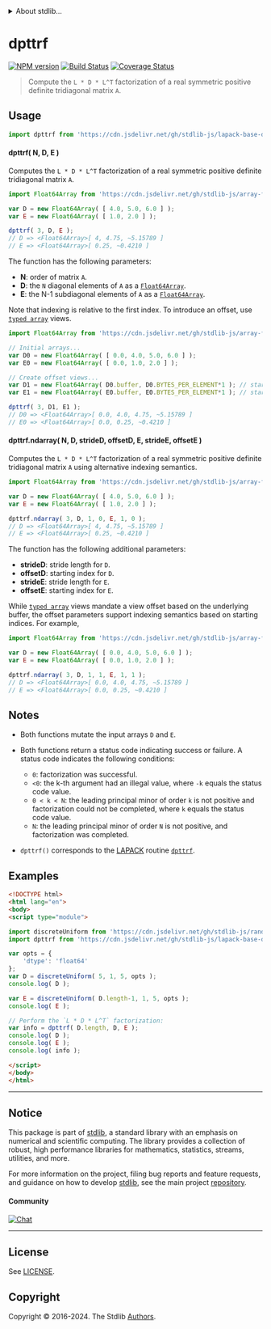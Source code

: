 <!--

@license Apache-2.0

Copyright (c) 2024 The Stdlib Authors.

Licensed under the Apache License, Version 2.0 (the "License");
you may not use this file except in compliance with the License.
You may obtain a copy of the License at

   http://www.apache.org/licenses/LICENSE-2.0

Unless required by applicable law or agreed to in writing, software
distributed under the License is distributed on an "AS IS" BASIS,
WITHOUT WARRANTIES OR CONDITIONS OF ANY KIND, either express or implied.
See the License for the specific language governing permissions and
limitations under the License.

-->


<details>
  <summary>
    About stdlib...
  </summary>
  <p>We believe in a future in which the web is a preferred environment for numerical computation. To help realize this future, we've built stdlib. stdlib is a standard library, with an emphasis on numerical and scientific computation, written in JavaScript (and C) for execution in browsers and in Node.js.</p>
  <p>The library is fully decomposable, being architected in such a way that you can swap out and mix and match APIs and functionality to cater to your exact preferences and use cases.</p>
  <p>When you use stdlib, you can be absolutely certain that you are using the most thorough, rigorous, well-written, studied, documented, tested, measured, and high-quality code out there.</p>
  <p>To join us in bringing numerical computing to the web, get started by checking us out on <a href="https://github.com/stdlib-js/stdlib">GitHub</a>, and please consider <a href="https://opencollective.com/stdlib">financially supporting stdlib</a>. We greatly appreciate your continued support!</p>
</details>

# dpttrf

[![NPM version][npm-image]][npm-url] [![Build Status][test-image]][test-url] [![Coverage Status][coverage-image]][coverage-url] <!-- [![dependencies][dependencies-image]][dependencies-url] -->

> Compute the `L * D * L^T` factorization of a real symmetric positive definite tridiagonal matrix `A`.

<section class = "usage">

## Usage

```javascript
import dpttrf from 'https://cdn.jsdelivr.net/gh/stdlib-js/lapack-base-dpttrf@esm/index.mjs';
```

#### dpttrf( N, D, E )

Computes the `L * D * L^T` factorization of a real symmetric positive definite tridiagonal matrix `A`.

```javascript
import Float64Array from 'https://cdn.jsdelivr.net/gh/stdlib-js/array-float64@esm/index.mjs';

var D = new Float64Array( [ 4.0, 5.0, 6.0 ] );
var E = new Float64Array( [ 1.0, 2.0 ] );

dpttrf( 3, D, E );
// D => <Float64Array>[ 4, 4.75, ~5.15789 ]
// E => <Float64Array>[ 0.25, ~0.4210 ]
```

The function has the following parameters:

-   **N**: order of matrix `A`.
-   **D**: the `N` diagonal elements of `A` as a [`Float64Array`][mdn-float64array].
-   **E**: the N-1 subdiagonal elements of `A` as a [`Float64Array`][mdn-float64array].

Note that indexing is relative to the first index. To introduce an offset, use [`typed array`][mdn-typed-array] views.

<!-- eslint-disable stdlib/capitalized-comments -->

```javascript
import Float64Array from 'https://cdn.jsdelivr.net/gh/stdlib-js/array-float64@esm/index.mjs';

// Initial arrays...
var D0 = new Float64Array( [ 0.0, 4.0, 5.0, 6.0 ] );
var E0 = new Float64Array( [ 0.0, 1.0, 2.0 ] );

// Create offset views...
var D1 = new Float64Array( D0.buffer, D0.BYTES_PER_ELEMENT*1 ); // start at 2nd element
var E1 = new Float64Array( E0.buffer, E0.BYTES_PER_ELEMENT*1 ); // start at 2nd element

dpttrf( 3, D1, E1 );
// D0 => <Float64Array>[ 0.0, 4.0, 4.75, ~5.15789 ]
// E0 => <Float64Array>[ 0.0, 0.25, ~0.4210 ]
```

#### dpttrf.ndarray( N, D, strideD, offsetD, E, strideE, offsetE )

Computes the `L * D * L^T` factorization of a real symmetric positive definite tridiagonal matrix `A` using alternative indexing semantics.

```javascript
import Float64Array from 'https://cdn.jsdelivr.net/gh/stdlib-js/array-float64@esm/index.mjs';

var D = new Float64Array( [ 4.0, 5.0, 6.0 ] );
var E = new Float64Array( [ 1.0, 2.0 ] );

dpttrf.ndarray( 3, D, 1, 0, E, 1, 0 );
// D => <Float64Array>[ 4, 4.75, ~5.15789 ]
// E => <Float64Array>[ 0.25, ~0.4210 ]
```

The function has the following additional parameters:

-   **strideD**: stride length for `D`.
-   **offsetD**:  starting index for `D`.
-   **strideE**: stride length for `E`.
-   **offsetE**:  starting index for `E`.

While [`typed array`][mdn-typed-array] views mandate a view offset based on the underlying buffer, the offset parameters support indexing semantics based on starting indices. For example,

<!-- eslint-disable max-len -->

```javascript
import Float64Array from 'https://cdn.jsdelivr.net/gh/stdlib-js/array-float64@esm/index.mjs';

var D = new Float64Array( [ 0.0, 4.0, 5.0, 6.0 ] );
var E = new Float64Array( [ 0.0, 1.0, 2.0 ] );

dpttrf.ndarray( 3, D, 1, 1, E, 1, 1 );
// D => <Float64Array>[ 0.0, 4.0, 4.75, ~5.15789 ]
// E => <Float64Array>[ 0.0, 0.25, ~0.4210 ]
```

</section>

<!-- /.usage -->

<section class="notes">

## Notes

-   Both functions mutate the input arrays `D` and `E`.

-   Both functions return a status code indicating success or failure. A status code indicates the following conditions:

    -   `0`: factorization was successful.
    -   `<0`: the k-th argument had an illegal value, where `-k` equals the status code value.
    -   `0 < k < N`: the leading principal minor of order `k` is not positive and factorization could not be completed, where `k` equals the status code value.
    -   `N`: the leading principal minor of order `N` is not positive, and factorization was completed.

-   `dpttrf()` corresponds to the [LAPACK][LAPACK] routine [`dpttrf`][lapack-dpttrf].

</section>

<!-- /.notes -->

<section class="examples">

## Examples

<!-- eslint no-undef: "error" -->

```html
<!DOCTYPE html>
<html lang="en">
<body>
<script type="module">

import discreteUniform from 'https://cdn.jsdelivr.net/gh/stdlib-js/random-array-discrete-uniform@esm/index.mjs';
import dpttrf from 'https://cdn.jsdelivr.net/gh/stdlib-js/lapack-base-dpttrf@esm/index.mjs';

var opts = {
    'dtype': 'float64'
};
var D = discreteUniform( 5, 1, 5, opts );
console.log( D );

var E = discreteUniform( D.length-1, 1, 5, opts );
console.log( E );

// Perform the `L * D * L^T` factorization:
var info = dpttrf( D.length, D, E );
console.log( D );
console.log( E );
console.log( info );

</script>
</body>
</html>
```

</section>

<!-- /.examples -->

<!-- C interface documentation. -->



<!-- Section for related `stdlib` packages. Do not manually edit this section, as it is automatically populated. -->

<section class="related">

</section>

<!-- /.related -->

<!-- Section for all links. Make sure to keep an empty line after the `section` element and another before the `/section` close. -->


<section class="main-repo" >

* * *

## Notice

This package is part of [stdlib][stdlib], a standard library with an emphasis on numerical and scientific computing. The library provides a collection of robust, high performance libraries for mathematics, statistics, streams, utilities, and more.

For more information on the project, filing bug reports and feature requests, and guidance on how to develop [stdlib][stdlib], see the main project [repository][stdlib].

#### Community

[![Chat][chat-image]][chat-url]

---

## License

See [LICENSE][stdlib-license].


## Copyright

Copyright &copy; 2016-2024. The Stdlib [Authors][stdlib-authors].

</section>

<!-- /.stdlib -->

<!-- Section for all links. Make sure to keep an empty line after the `section` element and another before the `/section` close. -->

<section class="links">

[npm-image]: http://img.shields.io/npm/v/@stdlib/lapack-base-dpttrf.svg
[npm-url]: https://npmjs.org/package/@stdlib/lapack-base-dpttrf

[test-image]: https://github.com/stdlib-js/lapack-base-dpttrf/actions/workflows/test.yml/badge.svg?branch=main
[test-url]: https://github.com/stdlib-js/lapack-base-dpttrf/actions/workflows/test.yml?query=branch:main

[coverage-image]: https://img.shields.io/codecov/c/github/stdlib-js/lapack-base-dpttrf/main.svg
[coverage-url]: https://codecov.io/github/stdlib-js/lapack-base-dpttrf?branch=main

<!--

[dependencies-image]: https://img.shields.io/david/stdlib-js/lapack-base-dpttrf.svg
[dependencies-url]: https://david-dm.org/stdlib-js/lapack-base-dpttrf/main

-->

[chat-image]: https://img.shields.io/gitter/room/stdlib-js/stdlib.svg
[chat-url]: https://app.gitter.im/#/room/#stdlib-js_stdlib:gitter.im

[stdlib]: https://github.com/stdlib-js/stdlib

[stdlib-authors]: https://github.com/stdlib-js/stdlib/graphs/contributors

[umd]: https://github.com/umdjs/umd
[es-module]: https://developer.mozilla.org/en-US/docs/Web/JavaScript/Guide/Modules

[deno-url]: https://github.com/stdlib-js/lapack-base-dpttrf/tree/deno
[deno-readme]: https://github.com/stdlib-js/lapack-base-dpttrf/blob/deno/README.md
[umd-url]: https://github.com/stdlib-js/lapack-base-dpttrf/tree/umd
[umd-readme]: https://github.com/stdlib-js/lapack-base-dpttrf/blob/umd/README.md
[esm-url]: https://github.com/stdlib-js/lapack-base-dpttrf/tree/esm
[esm-readme]: https://github.com/stdlib-js/lapack-base-dpttrf/blob/esm/README.md
[branches-url]: https://github.com/stdlib-js/lapack-base-dpttrf/blob/main/branches.md

[stdlib-license]: https://raw.githubusercontent.com/stdlib-js/lapack-base-dpttrf/main/LICENSE

[lapack]: https://www.netlib.org/lapack/explore-html/

[lapack-dpttrf]: https://www.netlib.org/lapack/explore-html/d4/d2c/group__pttrf_ga8f112041da2b9b443f8761a1eaaf15b6.html#ga8f112041da2b9b443f8761a1eaaf15b6

[mdn-float64array]: https://developer.mozilla.org/en-US/docs/Web/JavaScript/Reference/Global_Objects/Float64Array

[mdn-typed-array]: https://developer.mozilla.org/en-US/docs/Web/JavaScript/Reference/Global_Objects/TypedArray

</section>

<!-- /.links -->
